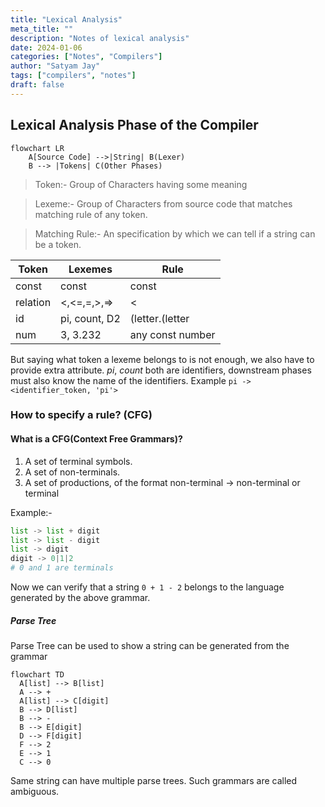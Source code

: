 ```yaml
---
title: "Lexical Analysis"
meta_title: ""
description: "Notes of lexical analysis"
date: 2024-01-06
categories: ["Notes", "Compilers"]
author: "Satyam Jay"
tags: ["compilers", "notes"]
draft: false
---
```


## Lexical Analysis Phase of the Compiler

```mermaid
flowchart LR
    A[Source Code] -->|String| B(Lexer)
    B --> |Tokens| C(Other Phases)
```

> Token:- Group of Characters having some meaning

> Lexeme:- Group of Characters from source code that matches matching rule of any token.

> Matching Rule:- An specification by which we can tell if a string can be a token.

| Token | Lexemes | Rule |
| ----- | ----- | ----- |
| const | const | const |
| relation | <,<=,=,>,=> | < | <= | = | > | =>|
| id  | pi, count, D2 | (letter.(letter | digit)*)
| num  | 3, 3.232 | any const number

But saying what token a lexeme belongs to is not enough, we also have to provide extra attribute. *pi*, *count* both are identifiers, downstream
phases must also know the name of the identifiers. Example
`pi -> <identifier_token, 'pi'>`
### How to specify a rule? (CFG)

#### What is a CFG(Context Free Grammars)?

1. A set of terminal symbols.
2. A set of non-terminals.
3. A set of productions, of the format non-terminal -> non-terminal or terminal

Example:-

```python
list -> list + digit
list -> list - digit
list -> digit
digit -> 0|1|2
# 0 and 1 are terminals
```

Now we can verify that a string `0 + 1 - 2` belongs to the language generated by the above grammar.

##### Parse Tree
Parse Tree can be used to show a string can be generated from the grammar
```mermaid
flowchart TD
  A[list] --> B[list]
  A --> +
  A[list] --> C[digit]
  B --> D[list]
  B --> -
  B --> E[digit]
  D --> F[digit]
  F --> 2
  E --> 1
  C --> 0
```

Same string can have multiple parse trees. Such grammars are called ambiguous.

